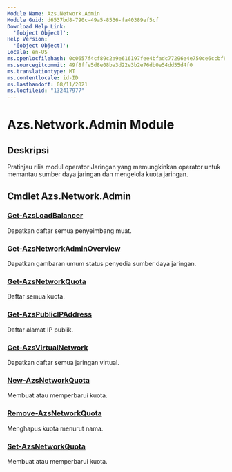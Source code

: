 ```yaml
---
Module Name: Azs.Network.Admin
Module Guid: d6537bd8-790c-49a5-8536-fa40389ef5cf
Download Help Link:
  '[object Object]': 
Help Version:
  '[object Object]': 
Locale: en-US
ms.openlocfilehash: 0c0657f4cf89c2a9e616197fee4bfadc77296e4e750ce6ccbf8be8418fa5cd3e
ms.sourcegitcommit: 49f8ffe5d8e08ba3d22e3b2e76db0e54dd55d4f0
ms.translationtype: MT
ms.contentlocale: id-ID
ms.lasthandoff: 08/11/2021
ms.locfileid: "132417977"
---
```

# Azs.Network.Admin Module
## Deskripsi
Pratinjau rilis modul operator Jaringan yang memungkinkan operator untuk memantau sumber daya jaringan dan mengelola kuota jaringan.

## Cmdlet Azs.Network.Admin
### [Get-AzsLoadBalancer](Get-AzsLoadBalancer.md)
Dapatkan daftar semua penyeimbang muat.

### [Get-AzsNetworkAdminOverview](Get-AzsNetworkAdminOverview.md)
Dapatkan gambaran umum status penyedia sumber daya jaringan.

### [Get-AzsNetworkQuota](Get-AzsNetworkQuota.md)
Daftar semua kuota.

### [Get-AzsPublicIPAddress](Get-AzsPublicIPAddress.md)
Daftar alamat IP publik.

### [Get-AzsVirtualNetwork](Get-AzsVirtualNetwork.md)
Dapatkan daftar semua jaringan virtual.

### [New-AzsNetworkQuota](New-AzsNetworkQuota.md)
Membuat atau memperbarui kuota.

### [Remove-AzsNetworkQuota](Remove-AzsNetworkQuota.md)
Menghapus kuota menurut nama.

### [Set-AzsNetworkQuota](Set-AzsNetworkQuota.md)
Membuat atau memperbarui kuota.

